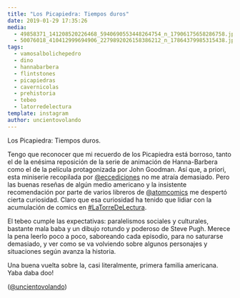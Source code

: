 ```yaml
---
title: "Los Picapiedra: Tiempos duros"
date: 2019-01-29 17:35:26
media: 
  - 49858371_141208520226468_5940690553448264754_n_17906175658286758.jpg
  - 50076018_410412999694906_2279892026158386212_n_17864379985315438.jpg
tags: 
  - vamosalbolichepedro
  - dino
  - hannabarbera
  - flintstones
  - picapiedras
  - cavernicolas
  - prehistoria
  - tebeo
  - latorredelectura
template: instagram
author: uncientovolando
---
```


Los Picapiedra: Tiempos duros.

Tengo que reconocer que mi recuerdo de los Picapiedra está borroso, tanto el de la enésima reposición de la serie de animación de Hanna-Barbera como el de la película protagonizada por John Goodman. Así que, a priori, esta miniserie recopilada por [@eccediciones](https://instagram.com/eccediciones) no me atraía demasiado. Pero las buenas reseñas de algún medio americano y la insistente recomendación por parte de varios libreros de [@atomcomics](https://instagram.com/atomcomics) me despertó cierta curiosidad. Claro que esa curiosidad ha tenido que lidiar con la acumulación de comics en [#LaTorreDeLectura](/tags/latorredelectura).

El tebeo cumple las expectativas: paralelismos sociales y culturales, bastante mala baba y un dibujo rotundo y poderoso de Steve Pugh. Merece la pena leerlo poco a poco, saboreando cada episodio, para no saturarse demasiado, y ver como se va volviendo sobre algunos personajes y situaciones según avanza la historia.

Una buena vuelta sobre la, casi literalmente, primera familia americana.
Yaba daba doo!

([@uncientovolando](https://instagram.com/uncientovolando))
